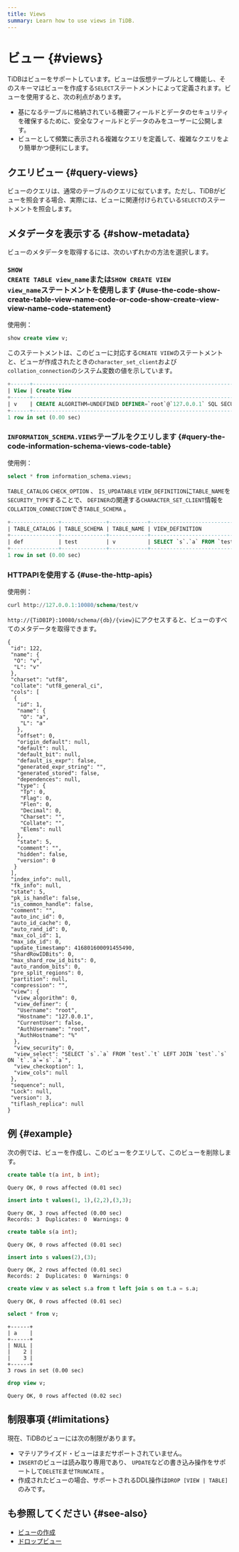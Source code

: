 ```yaml
---
title: Views
summary: Learn how to use views in TiDB.
---
```


# ビュー {#views}

TiDBはビューをサポートしています。ビューは仮想テーブルとして機能し、そのスキーマはビューを作成する`SELECT`ステートメントによって定義されます。ビューを使用すると、次の利点があります。

-   基になるテーブルに格納されている機密フィールドとデータのセキュリティを確保するために、安全なフィールドとデータのみをユーザーに公開します。
-   ビューとして頻繁に表示される複雑なクエリを定義して、複雑なクエリをより簡単かつ便利にします。

## クエリビュー {#query-views}

ビューのクエリは、通常のテーブルのクエリに似ています。ただし、TiDBがビューを照会する場合、実際には、ビューに関連付けられている`SELECT`のステートメントを照会します。

## メタデータを表示する {#show-metadata}

ビューのメタデータを取得するには、次のいずれかの方法を選択します。

### <code>SHOW CREATE TABLE view_name</code>または<code>SHOW CREATE VIEW view_name</code>ステートメントを使用します {#use-the-code-show-create-table-view-name-code-or-code-show-create-view-view-name-code-statement}

使用例：


```sql
show create view v;
```

このステートメントは、このビューに対応する`CREATE VIEW`のステートメントと、ビューが作成されたときの`character_set_client`および`collation_connection`のシステム変数の値を示しています。

```sql
+------+---------------------------------------------------------------------------------------------------------------------------------------------------------------------+----------------------+----------------------+
| View | Create View                                                                                                                                                         | character_set_client | collation_connection |
+------+---------------------------------------------------------------------------------------------------------------------------------------------------------------------+----------------------+----------------------+
| v    | CREATE ALGORITHM=UNDEFINED DEFINER=`root`@`127.0.0.1` SQL SECURITY DEFINER VIEW `v` (`a`) AS SELECT `s`.`a` FROM `test`.`t` LEFT JOIN `test`.`s` ON `t`.`a`=`s`.`a` | utf8                 | utf8_general_ci      |
+------+---------------------------------------------------------------------------------------------------------------------------------------------------------------------+----------------------+----------------------+
1 row in set (0.00 sec)
```

### <code>INFORMATION_SCHEMA.VIEWS</code>テーブルをクエリします {#query-the-code-information-schema-views-code-table}

使用例：


```sql
select * from information_schema.views;
```

`TABLE_CATALOG` `CHECK_OPTION` 、 `IS_UPDATABLE` `VIEW_DEFINITION`に`TABLE_NAME`を`SECURITY_TYPE`することで、 `DEFINER`の関連する`CHARACTER_SET_CLIENT`情報を`COLLATION_CONNECTION`でき`TABLE_SCHEMA` 。

```sql
+---------------+--------------+------------+------------------------------------------------------------------------+--------------+--------------+----------------+---------------+----------------------+----------------------+
| TABLE_CATALOG | TABLE_SCHEMA | TABLE_NAME | VIEW_DEFINITION                                                        | CHECK_OPTION | IS_UPDATABLE | DEFINER        | SECURITY_TYPE | CHARACTER_SET_CLIENT | COLLATION_CONNECTION |
+---------------+--------------+------------+------------------------------------------------------------------------+--------------+--------------+----------------+---------------+----------------------+----------------------+
| def           | test         | v          | SELECT `s`.`a` FROM `test`.`t` LEFT JOIN `test`.`s` ON `t`.`a`=`s`.`a` | CASCADED     | NO           | root@127.0.0.1 | DEFINER       | utf8                 | utf8_general_ci      |
+---------------+--------------+------------+------------------------------------------------------------------------+--------------+--------------+----------------+---------------+----------------------+----------------------+
1 row in set (0.00 sec)
```

### HTTPAPIを使用する {#use-the-http-apis}

使用例：


```sql
curl http://127.0.0.1:10080/schema/test/v
```

`http://{TiDBIP}:10080/schema/{db}/{view}`にアクセスすると、ビューのすべてのメタデータを取得できます。

```
{
 "id": 122,
 "name": {
  "O": "v",
  "L": "v"
 },
 "charset": "utf8",
 "collate": "utf8_general_ci",
 "cols": [
  {
   "id": 1,
   "name": {
    "O": "a",
    "L": "a"
   },
   "offset": 0,
   "origin_default": null,
   "default": null,
   "default_bit": null,
   "default_is_expr": false,
   "generated_expr_string": "",
   "generated_stored": false,
   "dependences": null,
   "type": {
    "Tp": 0,
    "Flag": 0,
    "Flen": 0,
    "Decimal": 0,
    "Charset": "",
    "Collate": "",
    "Elems": null
   },
   "state": 5,
   "comment": "",
   "hidden": false,
   "version": 0
  }
 ],
 "index_info": null,
 "fk_info": null,
 "state": 5,
 "pk_is_handle": false,
 "is_common_handle": false,
 "comment": "",
 "auto_inc_id": 0,
 "auto_id_cache": 0,
 "auto_rand_id": 0,
 "max_col_id": 1,
 "max_idx_id": 0,
 "update_timestamp": 416801600091455490,
 "ShardRowIDBits": 0,
 "max_shard_row_id_bits": 0,
 "auto_random_bits": 0,
 "pre_split_regions": 0,
 "partition": null,
 "compression": "",
 "view": {
  "view_algorithm": 0,
  "view_definer": {
   "Username": "root",
   "Hostname": "127.0.0.1",
   "CurrentUser": false,
   "AuthUsername": "root",
   "AuthHostname": "%"
  },
  "view_security": 0,
  "view_select": "SELECT `s`.`a` FROM `test`.`t` LEFT JOIN `test`.`s` ON `t`.`a`=`s`.`a`",
  "view_checkoption": 1,
  "view_cols": null
 },
 "sequence": null,
 "Lock": null,
 "version": 3,
 "tiflash_replica": null
}
```

## 例 {#example}

次の例では、ビューを作成し、このビューをクエリして、このビューを削除します。


```sql
create table t(a int, b int);
```

```
Query OK, 0 rows affected (0.01 sec)
```


```sql
insert into t values(1, 1),(2,2),(3,3);
```

```
Query OK, 3 rows affected (0.00 sec)
Records: 3  Duplicates: 0  Warnings: 0
```


```sql
create table s(a int);
```

```
Query OK, 0 rows affected (0.01 sec)
```


```sql
insert into s values(2),(3);
```

```
Query OK, 2 rows affected (0.01 sec)
Records: 2  Duplicates: 0  Warnings: 0
```


```sql
create view v as select s.a from t left join s on t.a = s.a;
```

```
Query OK, 0 rows affected (0.01 sec)
```


```sql
select * from v;
```

```
+------+
| a    |
+------+
| NULL |
|    2 |
|    3 |
+------+
3 rows in set (0.00 sec)
```


```sql
drop view v;
```

```
Query OK, 0 rows affected (0.02 sec)
```

## 制限事項 {#limitations}

現在、TiDBのビューには次の制限があります。

-   マテリアライズド・ビューはまだサポートされていません。
-   `INSERT`のビューは読み取り専用であり、 `UPDATE`などの書き込み操作をサポートして`DELETE`ませ`TRUNCATE` 。
-   作成されたビューの場合、サポートされるDDL操作は`DROP [VIEW | TABLE]`のみです。

## も参照してください {#see-also}

-   [ビューの作成](/sql-statements/sql-statement-create-view.md)
-   [ドロップビュー](/sql-statements/sql-statement-drop-view.md)
